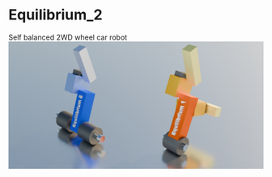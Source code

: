 # Equilibrium_2
Self balanced 2WD wheel car robot
![alt text](https://github.com/comancheace/Equilibrium_2/blob/main/concept_art.jpg?raw=true)
